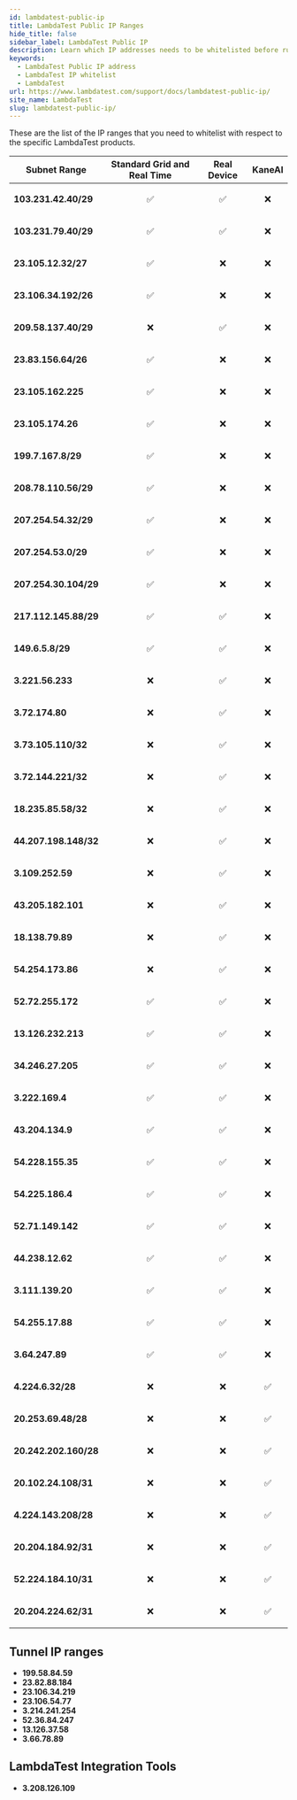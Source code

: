 ```yaml
---
id: lambdatest-public-ip
title: LambdaTest Public IP Ranges
hide_title: false
sidebar_label: LambdaTest Public IP
description: Learn which IP addresses needs to be whitelisted before running your tests on lambdatest grid and its other products
keywords:
  - LambdaTest Public IP address
  - LambdaTest IP whitelist
  - LambdaTest 
url: https://www.lambdatest.com/support/docs/lambdatest-public-ip/
site_name: LambdaTest
slug: lambdatest-public-ip/
---
```


<script type="application/ld+json"
      dangerouslySetInnerHTML={{ __html: JSON.stringify({
       "@context": "https://schema.org",
        "@type": "BreadcrumbList",
        "itemListElement": [{
          "@type": "ListItem",
          "position": 1,
          "name": "Home",
          "item": "https://www.lambdatest.com"
        },{
          "@type": "ListItem",
          "position": 2,
          "name": "Support",
          "item": "https://www.lambdatest.com/support/docs/"
        },{
          "@type": "ListItem",
          "position": 3,
          "name": "LambdaTest Public IPs",
          "item": "https://www.lambdatest.com/support/docs/lambdatest-public-ip/"
        }]
      })
    }}
></script> 

These are the list of the IP ranges that you need to whitelist with respect to the specific LambdaTest products.

| Subnet Range | Standard Grid and Real Time | Real Device | KaneAI |
|--------------|-----------------------------|-------------|--------|
|**103.231.42.40/29**|<p align="center"> ✅ </p>|<p align="center"> ✅ </p>|<p align="center"> ❌ </p>|
|**103.231.79.40/29**|<p align="center"> ✅ </p>|<p align="center"> ✅ </p>|<p align="center"> ❌ </p>|
|**23.105.12.32/27**|<p align="center"> ✅ </p>|<p align="center"> ❌ </p>|<p align="center"> ❌ </p>|
|**23.106.34.192/26**|<p align="center"> ✅ </p>|<p align="center"> ❌ </p>|<p align="center"> ❌ </p>|
|**209.58.137.40/29**|<p align="center"> ❌ </p>|<p align="center"> ✅ </p>|<p align="center"> ❌ </p>|
|**23.83.156.64/26**|<p align="center"> ✅ </p>|<p align="center"> ❌ </p>|<p align="center"> ❌ </p>|
|**23.105.162.225**|<p align="center"> ✅ </p>|<p align="center"> ❌ </p>|<p align="center"> ❌ </p>|
|**23.105.174.26**|<p align="center"> ✅ </p>|<p align="center"> ❌ </p>|<p align="center"> ❌ </p>|
|**199.7.167.8/29**|<p align="center"> ✅ </p>|<p align="center"> ❌ </p>|<p align="center"> ❌ </p>|
|**208.78.110.56/29**|<p align="center"> ✅ </p>|<p align="center"> ❌ </p>|<p align="center"> ❌ </p>|
|**207.254.54.32/29**|<p align="center"> ✅ </p>|<p align="center"> ❌ </p>|<p align="center"> ❌ </p>|
|**207.254.53.0/29**|<p align="center"> ✅ </p>|<p align="center"> ❌ </p>|<p align="center"> ❌ </p>|
|**207.254.30.104/29**|<p align="center"> ✅ </p>|<p align="center"> ❌ </p>|<p align="center"> ❌ </p>|
|**217.112.145.88/29**|<p align="center"> ✅ </p>|<p align="center"> ✅ </p>|<p align="center"> ❌ </p>|
|**149.6.5.8/29**|<p align="center"> ✅ </p>|<p align="center"> ✅ </p>|<p align="center"> ❌ </p>|
|**3.221.56.233**|<p align="center"> ❌ </p>|<p align="center"> ✅ </p>|<p align="center"> ❌ </p>|
|**3.72.174.80**|<p align="center"> ❌ </p>|<p align="center"> ✅ </p>|<p align="center"> ❌ </p>|
|**3.73.105.110/32**|<p align="center"> ❌ </p>|<p align="center"> ✅ </p>|<p align="center"> ❌ </p>|
|**3.72.144.221/32**|<p align="center"> ❌ </p>|<p align="center"> ✅ </p>|<p align="center"> ❌ </p>|
|**18.235.85.58/32**|<p align="center"> ❌ </p>|<p align="center"> ✅ </p>|<p align="center"> ❌ </p>|
|**44.207.198.148/32**|<p align="center"> ❌ </p>|<p align="center"> ✅ </p>|<p align="center"> ❌ </p>|
|**3.109.252.59**|<p align="center"> ❌ </p>|<p align="center"> ✅ </p>|<p align="center"> ❌ </p>|
|**43.205.182.101**|<p align="center"> ❌ </p>|<p align="center"> ✅ </p>|<p align="center"> ❌ </p>|
|**18.138.79.89**|<p align="center"> ❌ </p>|<p align="center"> ✅ </p>|<p align="center"> ❌ </p>|
|**54.254.173.86**|<p align="center"> ❌ </p>|<p align="center"> ✅ </p>|<p align="center"> ❌ </p>|
|**52.72.255.172**|<p align="center"> ✅ </p>|<p align="center"> ✅ </p>|<p align="center"> ❌ </p>|
|**13.126.232.213**|<p align="center"> ✅ </p>|<p align="center"> ✅ </p>|<p align="center"> ❌ </p>|
|**34.246.27.205**|<p align="center"> ✅ </p>|<p align="center"> ✅ </p>|<p align="center"> ❌ </p>|
|**3.222.169.4**|<p align="center"> ✅ </p>|<p align="center"> ✅ </p>|<p align="center"> ❌ </p>|
|**43.204.134.9**|<p align="center"> ✅ </p>|<p align="center"> ✅ </p>|<p align="center"> ❌ </p>|
|**54.228.155.35**|<p align="center"> ✅ </p>|<p align="center"> ✅ </p>|<p align="center"> ❌ </p>|
|**54.225.186.4**|<p align="center"> ✅ </p>|<p align="center"> ✅ </p>|<p align="center"> ❌ </p>|
|**52.71.149.142**|<p align="center"> ✅ </p>|<p align="center"> ✅ </p>|<p align="center"> ❌ </p>|
|**44.238.12.62**|<p align="center"> ✅ </p>|<p align="center"> ✅ </p>|<p align="center"> ❌ </p>|
|**3.111.139.20**|<p align="center"> ✅ </p>|<p align="center"> ✅ </p>|<p align="center"> ❌ </p>|
|**54.255.17.88**|<p align="center"> ✅ </p>|<p align="center"> ✅ </p>|<p align="center"> ❌ </p>|
|**3.64.247.89**|<p align="center"> ✅ </p>|<p align="center"> ✅ </p>|<p align="center"> ❌ </p>|
|**4.224.6.32/28**|<p align="center"> ❌ </p>|<p align="center"> ❌ </p>|<p align="center"> ✅ </p>|
|**20.253.69.48/28**|<p align="center"> ❌ </p>|<p align="center"> ❌ </p>|<p align="center"> ✅ </p>|
|**20.242.202.160/28**|<p align="center"> ❌ </p>|<p align="center"> ❌ </p>|<p align="center"> ✅ </p>|
|**20.102.24.108/31**|<p align="center"> ❌ </p>|<p align="center"> ❌ </p>|<p align="center"> ✅ </p>|
|**4.224.143.208/28**|<p align="center"> ❌ </p>|<p align="center"> ❌ </p>|<p align="center"> ✅ </p>|
|**20.204.184.92/31**|<p align="center"> ❌ </p>|<p align="center"> ❌ </p>|<p align="center"> ✅ </p>|
|**52.224.184.10/31**|<p align="center"> ❌ </p>|<p align="center"> ❌ </p>|<p align="center"> ✅ </p>|
|**20.204.224.62/31**|<p align="center"> ❌ </p>|<p align="center"> ❌ </p>|<p align="center"> ✅ </p>|


## Tunnel IP ranges

- **199.58.84.59**
- **23.82.88.184**
- **23.106.34.219**
- **23.106.54.77**
- **3.214.241.254**
- **52.36.84.247**
- **13.126.37.58**
- **3.66.78.89**

## LambdaTest Integration Tools
- **3.208.126.109**
